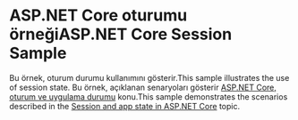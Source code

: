 # <a name="aspnet-core-session-sample"></a><span data-ttu-id="2be8f-101">ASP.NET Core oturumu örneği</span><span class="sxs-lookup"><span data-stu-id="2be8f-101">ASP.NET Core Session Sample</span></span>

<span data-ttu-id="2be8f-102">Bu örnek, oturum durumu kullanımını gösterir.</span><span class="sxs-lookup"><span data-stu-id="2be8f-102">This sample illustrates the use of session state.</span></span> <span data-ttu-id="2be8f-103">Bu örnek, açıklanan senaryoları gösterir [ASP.NET Core, oturum ve uygulama durumu](https://docs.microsoft.com/aspnet/core/fundamentals/app-state) konu.</span><span class="sxs-lookup"><span data-stu-id="2be8f-103">This sample demonstrates the scenarios described in the [Session and app state in ASP.NET Core](https://docs.microsoft.com/aspnet/core/fundamentals/app-state) topic.</span></span>
